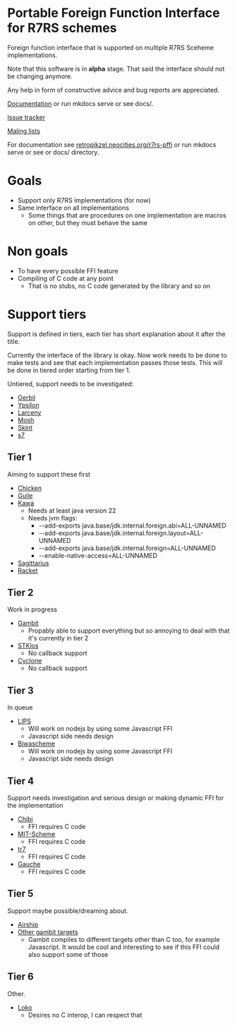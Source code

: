 # Portable Foreign Function Interface for R7RS schemes

Foreign function interface that is supported on multiple R7RS Sceheme implementations.

Note that this software is in **alpha** stage. That said the interface should not be changing anymore.

Any help in form of constructive advice and bug reports are appreciated.

[Documentation](https://retropikzel.neocities.org/r7rs-pffi/) or run mkdocs serve or see docs/.

[Issue tracker](https://todo.sr.ht/~retropikzel/r7rs-pffi)

[Maling lists](https://sr.ht/~retropikzel/r7rs-pffi/lists)

For documentation see [retropikzel.neocities.org/r7rs-pffi](retropikzel.neocities.org/r7rs-pffi)
or run mkdocs serve or see or docs/ directory.

# Goals

- Support only R7RS implementations (for now)
- Same interface on all implementations
  - Some things that are procedures on one implementation are macros on other,
  but they must behave the same

# Non goals

- To have every possible FFI feature
- Compiling of C code at any point
    - That is no stubs, no C code generated by the library and so on

# Support tiers

Support is defined in tiers, each tier has short explanation about it after the title.

Currently the interface of the library is okay. Now work needs to be done to make tests and see
that each implementation passes those tests. This will be done in tiered order starting from tier 1.

Untiered, support needs to be investigated:

- [Gerbil](https://cons.io/)
- [Ypsilon](http://www.littlewingpinball.com/doc/en/ypsilon/)
- [Larceny](https://larcenists.org/)
- [Mosh](https://mosh.monaos.org)
- [Skint](https://github.com/false-schemers/skint)
- [s7](https://scheme.fail://ccrma.stanford.edu/software/snd/snd/s7.html)

## Tier 1

Aiming to support these first

- [Chicken](https://www.call-cc.org/)
- [Guile](https://www.gnu.org/software/guile/)
- [Kawa](https://www.gnu.org/software/kawa/index.html)
    - Needs at least java version 22
    - Needs jvm flags:
        - --add-exports java.base/jdk.internal.foreign.abi=ALL-UNNAMED
        - --add-exports java.base/jdk.internal.foreign.layout=ALL-UNNAMED
        - --add-exports java.base/jdk.internal.foreign=ALL-UNNAMED
        - --enable-native-access=ALL-UNNAMED
- [Sagittarius](https://bitbucket.org/ktakashi/sagittarius-scheme/wiki/Home)
- [Racket](https://racket-lang.org/)

## Tier 2

Work in progress

- [Gambit](https://gambitscheme.org)
    - Propably able to support everything but so annoying to deal with that it's currently in tier 2
- [STKlos](https://stklos.net/)
    - No callback support
- [Cyclone](https://justinethier.github.io/cyclone/)
    - No callback support

## Tier 3

In queue

- [LIPS](https://lips.js.org/)
    - Will work on nodejs by using some Javascript FFI
    - Javascript side needs design
- [Biwascheme](https://www.biwascheme.org/)
    - Will work on nodejs by using some Javascript FFI
    - Javascript side needs design

## Tier 4

Support needs investigation and serious design or making dynamic FFI for the implementation

- [Chibi](https://synthcode.com/scheme/chibi)
    - FFI requires C code
- [MIT-Scheme](https://www.gnu.org/software/mit-scheme/)
    - FFI requires C code
- [tr7](https://gitlab.com/jobol/tr7)
    - FFI requires C code
- [Gauche](https://practical-scheme.net/gauche/)
    - FFI requires C code

## Tier 5

Support maybe possible/dreaming about.

- [Airship](https://gitlab.com/mbabich/airship-scheme)
- [Other gambit targets](https://gambitscheme.org/)
  - Gambit compiles to different targets other than C too, for example Javascript. It would be cool
  and interesting to see if this FFI could also support some of those

## Tier 6

Other.

- [Loko](https://scheme.fail/)
    - Desires no C interop, I can respect that
